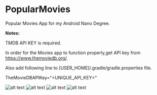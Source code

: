 # PopularMovies
Popular Movies App for my Android Nano Degree.

<b>Notes:</b>

TMDB API KEY is required.

In order for the Movies app to function properly,get API key from https://www.themoviedb.org/.

Also add following line to [USER_HOME]/.gradle/gradle.properties file.

TheMovieDBAPIKey="<UNIQUE_API_KEY>"

![alt text](screenshots/movies.png "Movies")
![alt text](screenshots/menu.png "Menu")
![alt text](screenshots/highest_rated.png "Highest Rated")
![alt text](screenshots/movie_details.png "Movie Details")
